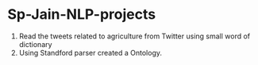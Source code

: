 # Sp-Jain-NLP-projects

1. Read the tweets related to agriculture from Twitter using small word of dictionary
2. Using Standford parser created a Ontology.
